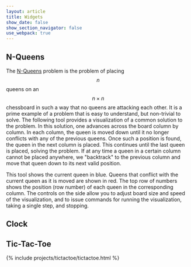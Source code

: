 ```yaml
---
layout: article
title: Widgets
show_date: false
show_section_navigator: false
use_webpack: true
---
```


## N-Queens

The [N-Queens](https://en.wikipedia.org/wiki/Eight_queens_puzzle) problem is the
problem of placing $$n$$ queens on an $$n \times n$$ chessboard in such a way
that no queens are attacking each other. It is a prime example of a problem that
is easy to understand, but non-trivial to solve. The following tool provides a
visualization of a common solution to the problem. In this solution, one
advances across the board column by column. In each column, the queen is moved
down until it no longer conflicts with any of the previous queens. Once such a
position is found, the queen in the next column is placed. This continues until
the last queen is placed, solving the problem. If at any time a queen in a
certain column cannot be placed anywhere, we "backtrack" to the previous column
and move that queen down to its next valid position.

This tool shows the current queen in blue. Queens that conflict with the current
queen as it is moved are shown in red. The top row of numbers shows the position
(row number) of each queen in the corresponding column. The controls on the side
allow you to adjust board size and speed of the visualization, and to issue
commands for running the visualization, taking a single step, and stopping.

<div class="react" id="nqueens"></div>

## Clock

<div class="react" id="clock"></div>

## Tic-Tac-Toe

{% include projects/tictactoe/tictactoe.html %}
